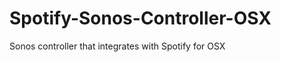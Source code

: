 Spotify-Sonos-Controller-OSX
============================

Sonos controller that integrates with Spotify for OSX
